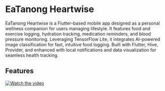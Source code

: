 # EaTanong Heartwise

EaTanong Heartwise is a Flutter-based mobile app designed as a personal wellness companion for users managing lifestyle. It features food and exercise logging, hydration tracking, medication reminders, and blood pressure monitoring. Leveraging TensorFlow Lite, it integrates AI-powered image classification for fast, intuitive food logging. Built with Flutter, Hive, Provider, and enhanced with local notifications and data visualization for seamless health tracking.

## Features
[![Watch the video](https://img.youtube.com/vi/FQdSz_GBqO4/maxresdefault.jpg)](https://www.youtube.com/watch?v=FQdSz_GBqO4)
